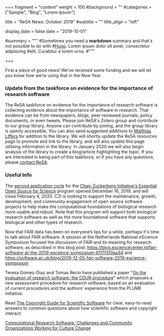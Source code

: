 +++
fragment = "content"
weight = 100
#background = ""
#categories = ["Sample", "Blog", "Lorem Ipsum"]

title = "ReSA News: October 2019"
#subtitle = ""
title_align = "left"

display_date = false
date = "2019-10-01"

#summary = """
#Sometimes you need a **markdown** summary and that's not possible to do with
#[Hugo](https://gohugo.io). Lorem ipsum dolor sit amet, consectetur adipiscing
#elit. Curabitur a lorem urna.
#"""

+++

First a piece of good news! We’ve received some funding and we will let you know how we’re using that in the New Year.

### Update from the taskforce on evidence for the importance of research software

The ReSA taskforce on evidence for the importance of research software is collecting evidence about the importance of software in research. That evidence can be from newspapers, blogs, peer-reviewed journals, policy documents, or even tweets. Please join ReSA's Zotero group and contribute to our group library. Anyone can contribute by joining, and the group library is openly accessible. You can also send suggested additions to [Matthias Liffers](mailto:matthias.liffers@ardc.edu.au) for addition to the library. We will shortly update the ReSA resources page to promote and link to the library, and will also update this page utilising information in the library. In January 2020 we will also begin analysis of the library to create a blog/article highlighting the topic. If you are interested in being part of this taskforce, or if you have any questions, please [contact ReSA](/contact).

### Useful Info

The [second application cycle](https://chanzuckerberg.com/rfa/essential-open-source-software-for-science/) for the [Chan-Zuckerberg Initiative's Essential Open Source for Science](https://medium.com/@cziscience/essential-open-source-software-for-science-72faec2c38c1) program opened December 16, 2019, and will close February 4, 2020. CZI is looking to support the maintenance, growth, development, and community engagement of open source software projects to help make the computational foundations of biological research more usable and robust. Note that this program will support both biological research software as well as the more foundational software that supports biological and other types of research.

Now that FAIR data has been on everyone’s lips for a while, perhaps it's time to talk about FAIR software. A session at the Netherlands National eScience Symposium focused the discussion of FAIR and its meaning for research software, as described in this blog post: https://blog.esciencecenter.nl/fair-software-at-the-2019-escience-symposium-6117f310aa34 and https://software.ac.uk/blog/2019-12-05-fair-software-2019-escience-symposium

Teresa Gomez-Diaz and Tomas Recio have published a paper "[On the evaluation of research software: the CDUR procedure](https://f1000research.com/articles/8-1353)" which proposes a new assessment procedure for research software, based on an evaluation of current procedures and the authors’ experience from the PLUME initiative.

Read [The Copyright Guide for Scientific Software](https://doi.org/10.5281/zenodo.3581326) for clear, easy-to-read answers to common questions about how scientific software and copyright interact: 

[Computational Research Software: Challenges and Community Organizations Working for Culture Change](https://sinews.siam.org/Details-Page/computational-research-software-challenges-and-community-organizations-working-for-culture-change)


